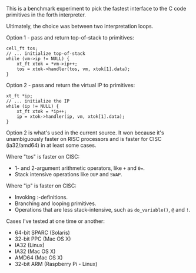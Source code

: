 This is a benchmark experiment to pick the fastest interface to the
C code primitives in the forth interpreter.

Ultimately, the choice was between two interpretation loops.

Option 1 - pass and return top-of-stack to primitives:

    cell_ft tos;
    // ... initialize top-of-stack
    while (vm->ip != NULL) {
        xt_ft xtok = *vm->ip++;
        tos = xtok->handler(tos, vm, xtok[1].data);
    }

Option 2 - pass and return the virtual IP to primitives:

    xt_ft *ip;
    // ... initialize the IP
    while (ip != NULL) {
        xt_ft xtok = *ip++;
        ip = xtok->handler(ip, vm, xtok[1].data);
    }

Option 2 is what's used in the current source.  It won because it's
unambiguously faster on RISC processors and is faster for CISC
(ia32/amd64) in at least some cases.

Where "tos" is faster on CISC:
  * 1- and 2-argument arithmetic operators, like `+` and `0=`.
  * Stack intensive operations like `DUP` and `SWAP`.

Where "ip" is faster on CISC:
  * Invoking :-definitions.
  * Branching and looping primitives.
  * Operations that are less stack-intensive, such as `do_variable()`,
    `@` and `!`.

Cases I've tested at one time or another:
  * 64-bit SPARC (Solaris)
  * 32-bit PPC (Mac OS X)
  * IA32 (Linux)
  * IA32 (Mac OS X)
  * AMD64 (Mac OS X)
  * 32-bit ARM (Raspberry Pi - Linux)
